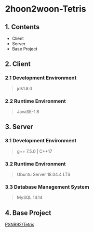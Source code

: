 # 2hoon2woon-Tetris
  

## 1. Contents
* Client
* Server
* Base Project

  
## 2. Client
### 2.1 Development Environment
> jdk1.8.0
### 2.2 Runtime Environment
> JavaSE-1.8

  
## 3. Server
### 3.1 Development Environment
> g++ 7.5.0 | C++17
### 3.2 Runtime Environment
> Ubuntu Server 18.04.4 LTS
### 3.3 Database Management System
> MySQL 14.14
  
## 4. Base Project
[PSNB92/Tetris](https://github.com/PSNB92/Tetris)
